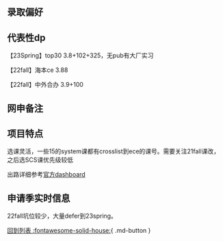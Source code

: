 ## 录取偏好

## 代表性dp
【23Spring】top30 3.8+102+325，无pub有大厂实习

【22fall】海本ce 3.88

【22fall】中外合办 3.9+100

## 网申备注

## 项目特点
选课灵活，一些15的system课都有crosslist到ece的课号。需要关注21fall课改，之后选SCS课优先级较低

出路详细参考[官方dashboard](https://www.cmu.edu/career/outcomes/post-grad-dashboard.html)

## 申请季实时信息
22fall坑位较少，大量defer到23spring。

[回到列表 :fontawesome-solid-house:](选校梯度.md){ .md-button }
